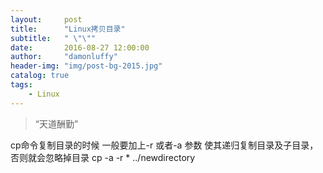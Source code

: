 ```yaml
---
layout:     post
title:      "Linux拷贝目录"
subtitle:   " \"\""
date:       2016-08-27 12:00:00
author:     "damonluffy"
header-img: "img/post-bg-2015.jpg"
catalog: true
tags:
    - Linux
---
```


> “天道酬勤”

cp命令复制目录的时候 一般要加上-r 或者-a 参数 使其递归复制目录及子目录，否则就会忽略掉目录
cp -a -r * ../newdirectory